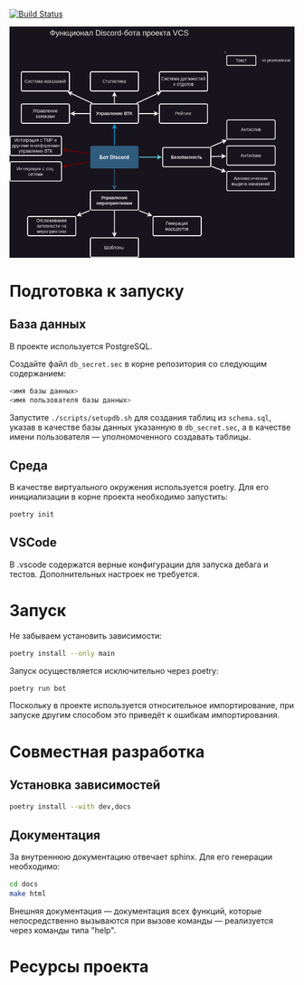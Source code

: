 [![Build Status](https://github.com/GREEN-Corporation/discord-bot/actions/workflows/checks.yml/badge.svg?branch=main)](https://github.com/GREEN-Corporation/discord-bot/actions/workflows/checks.yml)

![functional](./docs/diagram.png)

# Подготовка к запуску

## База данных
В проекте используется PostgreSQL.

Создайте файл `db_secret.sec` в корне репозитория со следующим содержанием:
```sh
<имя базы данных>
<имя пользователя базы данных>
```

Запустите `./scripts/setupdb.sh` для создания таблиц из `schema.sql`, указав в качестве базы данных указанную в `db_secret.sec`, а в качестве имени пользователя — уполномоченного создавать таблицы.

## Среда
В качестве виртуального окружения используется poetry. Для его инициализации в корне проекта необходимо запустить:
```sh
poetry init
```

## VSCode
В .vscode содержатся верные конфигурации для запуска дебага и тестов. Дополнительных настроек не требуется.

# Запуск
Не забываем установить зависимости:
```sh
poetry install --only main
```
Запуск осуществляется исключительно через poetry:
```sh
poetry run bot
```
Поскольку в проекте используется относительное
импортирование, при запуске другим способом это приведёт к ошибкам импортирования.

# Совместная разработка

## Установка зависимостей
```sh
poetry install --with dev,docs
```
## Документация
За внутреннюю документацию отвечает sphinx. Для его генерации необходимо:
```sh
cd docs
make html
```

Внешняя документация — документация всех функций, которые непосредственно вызываются при вызове команды — реализуется через команды типа "help".

# Ресурсы проекта

